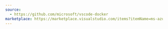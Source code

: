 ```yaml
---
source:
  - https://github.com/microsoft/vscode-docker
marketplace: https://marketplace.visualstudio.com/items?itemName=ms-azuretools.vscode-docker
---
```


